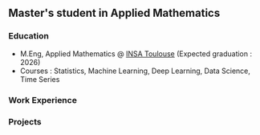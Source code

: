 ## Master's student in Applied Mathematics

### Education
* M.Eng, Applied Mathematics @ [INSA Toulouse](https://www.insa-toulouse.fr/en/insa-toulouse/) (Expected graduation : 2026)
* Courses : Statistics, Machine Learning, Deep Learning, Data Science, Time Series

### Work Experience

### Projects
